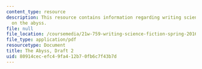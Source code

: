 ```yaml
---
content_type: resource
description: This resource contains information regarding writing science fiction
  on the abyss.
file: null
file_location: /coursemedia/21w-759-writing-science-fiction-spring-2016/80914cecefc49fa412b70fb6c7f43b7d_MIT21W_759S16_Abyss2.pdf
file_type: application/pdf
resourcetype: Document
title: The Abyss, Draft 2
uid: 80914cec-efc4-9fa4-12b7-0fb6c7f43b7d
---
```

